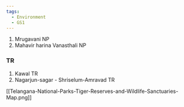 ```yaml
---
tags:
  - Environment
  - GS1
---
```

1. Mrugavani NP
2. Mahavir harina Vanasthali NP
### TR 
1. Kawal TR
2. Nagarjun-sagar - Shriselum-Amravad TR

[[Telangana-National-Parks-Tiger-Reserves-and-Wildlife-Sanctuaries-Map.png]]